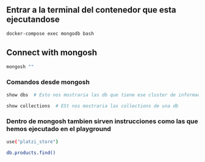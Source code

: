 ## Entrar a la terminal del contenedor que esta ejecutandose

```sh
docker-compose exec mongodb bash
```

## Connect with mongosh

```sh
mongosh ""
```

### Comandos desde mongosh

```sh
show dbs  # Esto nos mostraria las db que tiene ese cluster de informacion

show collections  # ESt nos mostraria las collections de una db
```

### Dentro de mongosh tambien sirven instrucciones como las que hemos ejecutado en el playground
```sh
use("platzi_store")

db.products.find()
```
